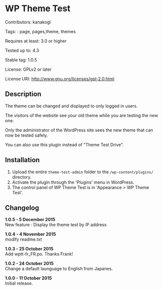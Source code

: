 # WP Theme Test 

Contributors: kanakogi

Tags: : page, pages,theme, themes

Requires at least: 3.0 or higher

Tested up to: 4.3

Stable tag: 1.0.5

License: GPLv2 or later

License URI: http://www.gnu.org/licenses/gpl-2.0.html


## Description 

The theme can be changed and displayed to only logged in users. 

The visitors of the website see your old theme while you are testing the new one. 

Only the administrator of the WordPress site sees the new theme that can now be tested safely.

You can also use this plugin instead of "Theme Test Drive".

## Installation 

1. Upload the entire `theme-test-admin` folder to the `/wp-content/plugins/` directory.
2. Activate the plugin through the 'Plugins' menu in WordPress.
3. The control panel of WP Theme Test is in 'Appearance > WP Theme Test'.

## Changelog 
**1.0.5 - 5 December 2015**   
New feature : Display the theme test by IP address

**1.0.4 - 4 November 2015**  
modify readme.txt

**1.0.3 - 25 October 2015**  
Add wptt-fr_FR.po. Thanks Frank!

**1.0.2 - 24 October 2015**  
Change a default launguage to English from Japanes.

**1.0.0 - 11 October 2015**  
Initial release.
